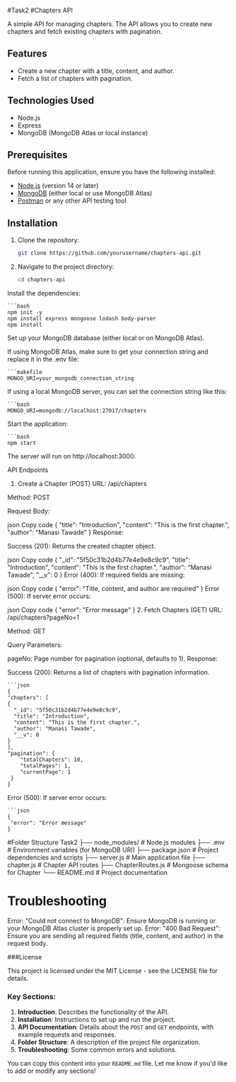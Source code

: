 #Task2 
#Chapters API

A simple API for managing chapters. The API allows you to create new chapters and fetch existing chapters with pagination.

## Features

- Create a new chapter with a title, content, and author.
- Fetch a list of chapters with pagination.

## Technologies Used

- Node.js
- Express
- MongoDB (MongoDB Atlas or local instance)

## Prerequisites

Before running this application, ensure you have the following installed:

- [Node.js](https://nodejs.org/) (version 14 or later)
- [MongoDB](https://www.mongodb.com/) (either local or use MongoDB Atlas)
- [Postman](https://www.postman.com/) or any other API testing tool

## Installation

1. Clone the repository:

   ```bash
   git clone https://github.com/yourusername/chapters-api.git

2. Navigate to the project directory:
    ```bash
    cd chapters-api


Install the dependencies:

    ```bash
    npm init -y
    npm install express mongoose lodash body-parser
    npm install
Set up your MongoDB database (either local or on MongoDB Atlas).

If using MongoDB Atlas, make sure to get your connection string and replace it in the .env file:

    ```makefile
    MONGO_URI=your_mongodb_connection_string

If using a local MongoDB server, you can set the connection string like this:

    ```bash
    MONGO_URI=mongodb://localhost:27017/chapters
Start the application:
    
    ```bash
    npm start
The server will run on http://localhost:3000.

API Endpoints
1. Create a Chapter (POST)
URL: /api/chapters

Method: POST

Request Body:

json
Copy code
{
  "title": "Introduction",
  "content": "This is the first chapter.",
  "author": "Manasi Tawade"
}
Response:

Success (201): Returns the created chapter object.

json
Copy code
{
  "_id": "5f50c31b2d4b77e4e9e8c9c9",
  "title": "Introduction",
  "content": "This is the first chapter.",
  "author": "Manasi Tawade",
  "__v": 0
}
Error (400): If required fields are missing:

json
Copy code
{
  "error": "Title, content, and author are required"
}
Error (500): If server error occurs:

json
Copy code
{
  "error": "Error message"
}
2. Fetch Chapters (GET)
URL: /api/chapters?pageNo=1

Method: GET

Query Parameters:

pageNo: Page number for pagination (optional, defaults to 1).
Response:

Success (200): Returns a list of chapters with pagination information.

    ```json
    {
    "chapters": [
    {
      "_id": "5f50c31b2d4b77e4e9e8c9c9",
      "title": "Introduction",
      "content": "This is the first chapter.",
      "author": "Manasi Tawade",
      "__v": 0
    }
    ],
    "pagination": {
        "totalChapters": 10,
        "totalPages": 1,
        "currentPage": 1
     }
    }
Error (500): If server error occurs:

    ```json
    {
     "error": "Error message"
    }
#Folder Structure
Task2
├── node_modules/          # Node.js modules
├── .env                   # Environment variables (for MongoDB URI)
├── package.json           # Project dependencies and scripts
├── server.js              # Main application file
├── chapter.js         # Chapter API routes
├── ChapterRoutes.js         # Mongoose schema for Chapter
└── README.md              # Project documentation
# Troubleshooting
Error: "Could not connect to MongoDB": Ensure MongoDB is running or your MongoDB Atlas cluster is properly set up.
Error: "400 Bad Request": Ensure you are sending all required fields (title, content, and author) in the request body.

###License

This project is licensed under the MIT License - see the LICENSE file for details.

### Key Sections:

1. **Introduction**: Describes the functionality of the API.
2. **Installation**: Instructions to set up and run the project.
3. **API Documentation**: Details about the `POST` and `GET` endpoints, with example requests and responses.
4. **Folder Structure**: A description of the project file organization.
5. **Troubleshooting**: Some common errors and solutions.

You can copy this content into your `README.md` file. Let me know if you'd like to add or modify any sections!
